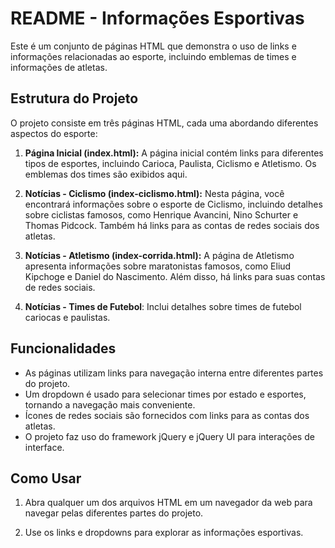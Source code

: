 # README - Informações Esportivas

Este é um conjunto de páginas HTML que demonstra o uso de links e informações relacionadas ao esporte, incluindo emblemas de times e informações de atletas.

## Estrutura do Projeto

O projeto consiste em três páginas HTML, cada uma abordando diferentes aspectos do esporte:

1. **Página Inicial (index.html):** A página inicial contém links para diferentes tipos de esportes, incluindo Carioca, Paulista, Ciclismo e Atletismo. Os emblemas dos times são exibidos aqui.

2. **Notícias - Ciclismo (index-ciclismo.html):** Nesta página, você encontrará informações sobre o esporte de Ciclismo, incluindo detalhes sobre ciclistas famosos, como Henrique Avancini, Nino Schurter e Thomas Pidcock. Também há links para as contas de redes sociais dos atletas.

3. **Notícias - Atletismo (index-corrida.html):** A página de Atletismo apresenta informações sobre maratonistas famosos, como Eliud Kipchoge e Daniel do Nascimento. Além disso, há links para suas contas de redes sociais.

4. **Notícias - Times de Futebol**: Inclui detalhes sobre times de futebol cariocas e paulistas.

## Funcionalidades

- As páginas utilizam links para navegação interna entre diferentes partes do projeto.
- Um dropdown é usado para selecionar times por estado e esportes, tornando a navegação mais conveniente.
- Ícones de redes sociais são fornecidos com links para as contas dos atletas.
- O projeto faz uso do framework jQuery e jQuery UI para interações de interface.

## Como Usar

1. Abra qualquer um dos arquivos HTML em um navegador da web para navegar pelas diferentes partes do projeto.

2. Use os links e dropdowns para explorar as informações esportivas.
